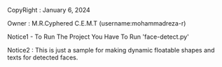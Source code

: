 CopyRight : January 6, 2024

Owner : M.R.Cyphered C.E.M.T (username:mohammadreza-r)

Notice1 - To Run The Project You Have To Run 'face-detect.py'

Notice2 : This is just a sample for making dynamic floatable shapes and texts for detected faces.
